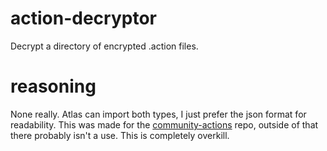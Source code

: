 # action-decryptor

Decrypt a directory of encrypted .action files.

# reasoning

None really. Atlas can import both types, I just prefer the json format for readability. This was made for the [community-actions](https://github.com/atlasbot/community-actions) repo, outside of that there probably isn't a use. This is completely overkill.
